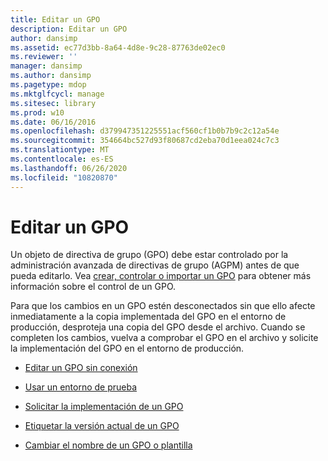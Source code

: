 ```yaml
---
title: Editar un GPO
description: Editar un GPO
author: dansimp
ms.assetid: ec77d3bb-8a64-4d8e-9c28-87763de02ec0
ms.reviewer: ''
manager: dansimp
ms.author: dansimp
ms.pagetype: mdop
ms.mktglfcycl: manage
ms.sitesec: library
ms.prod: w10
ms.date: 06/16/2016
ms.openlocfilehash: d379947351225551acf560cf1b0b7b9c2c12a54e
ms.sourcegitcommit: 354664bc527d93f80687cd2eba70d1eea024c7c3
ms.translationtype: MT
ms.contentlocale: es-ES
ms.lasthandoff: 06/26/2020
ms.locfileid: "10820870"
---
```

# Editar un GPO


Un objeto de directiva de grupo (GPO) debe estar controlado por la administración avanzada de directivas de grupo (AGPM) antes de que pueda editarlo. Vea [crear, controlar o importar un GPO](creating-controlling-or-importing-a-gpo-editor.md) para obtener más información sobre el control de un GPO.

Para que los cambios en un GPO estén desconectados sin que ello afecte inmediatamente a la copia implementada del GPO en el entorno de producción, desproteja una copia del GPO desde el archivo. Cuando se completen los cambios, vuelva a comprobar el GPO en el archivo y solicite la implementación del GPO en el entorno de producción.

-   [Editar un GPO sin conexión](edit-a-gpo-offline.md)

-   [Usar un entorno de prueba](use-a-test-environment.md)

-   [Solicitar la implementación de un GPO](request-deployment-of-a-gpo.md)

-   [Etiquetar la versión actual de un GPO](label-the-current-version-of-a-gpo.md)

-   [Cambiar el nombre de un GPO o plantilla](rename-a-gpo-or-template.md)

 

 





